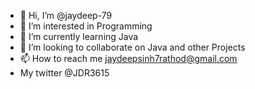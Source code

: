 - 👋 Hi, I’m @jaydeep-79
- 👀 I’m interested in Programming
- 🌱 I’m currently learning Java 
- 💞️ I’m looking to collaborate on Java and other Projects
- 📫 How to reach me jaydeepsinh7rathod@gmail.com
- My twitter @JDR3615

<!---
jaydeep-79/jaydeep-79 is a ✨ special ✨ repository because its `README.md` (this file) appears on your GitHub profile.
You can click the Preview link to take a look at your changes.
--->
